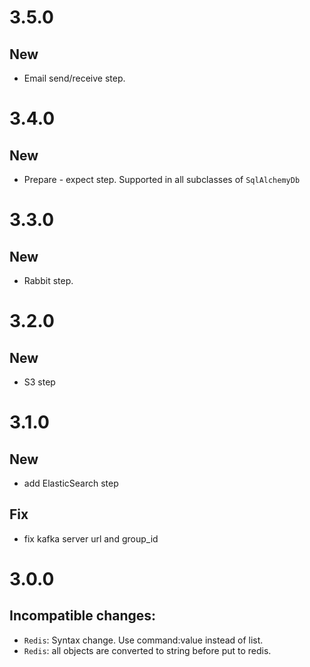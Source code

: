 # 3.5.0
## New
* Email send/receive step.

# 3.4.0
## New
* Prepare - expect step. Supported in all subclasses of `SqlAlchemyDb`

# 3.3.0
## New
* Rabbit step.

# 3.2.0
## New
* S3 step

# 3.1.0
## New
* add ElasticSearch step
## Fix
* fix kafka server url and group_id

# 3.0.0
## Incompatible changes:
* `Redis`: Syntax change. Use command:value instead of list.
* `Redis`: all objects are converted to string before put to redis.
